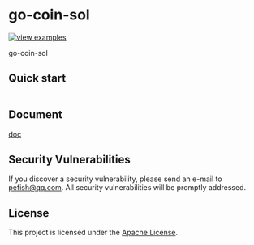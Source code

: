 # go-coin-sol

[![view examples](https://img.shields.io/badge/learn%20by-examples-0C8EC5.svg?style=for-the-badge&logo=go)](https://github.com/pefish/go-coin-sol)

go-coin-sol

## Quick start

```go

```

## Document

[doc](https://godoc.org/github.com/pefish/go-coin-sol)

## Security Vulnerabilities

If you discover a security vulnerability, please send an e-mail to [pefish@qq.com](mailto:pefish@qq.com). All security vulnerabilities will be promptly addressed.

## License

This project is licensed under the [Apache License](LICENSE).
